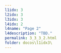 ```yaml
---
l1idx: 3
l2idx: 3
l3idx: 3
l4idx: 2
l4name: "Page 2"
l4description: "TBD."
permalink: 3_3_3_2.html
folder: docos\l1idx3\
---
```

